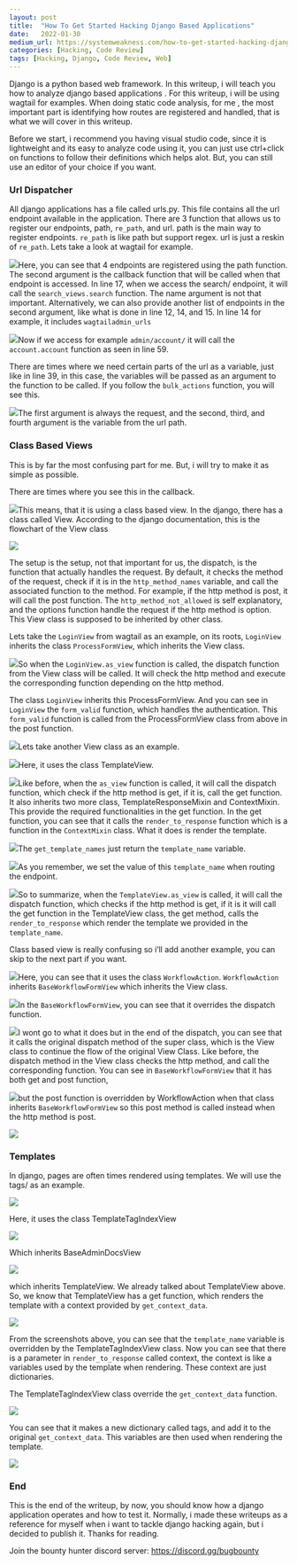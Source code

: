 ```yaml
---
layout:	post
title:	"How To Get Started Hacking Django Based Applications"
date:	2022-01-30
medium_url: https://systemweakness.com/how-to-get-started-hacking-django-applications-f407564df9c7
categories: [Hacking, Code Review]
tags: [Hacking, Django, Code Review, Web]
---
```


Django is a python based web framework. In this writeup, i will teach you how to analyze django based applications . For this writeup, i will be using wagtail for examples. When doing static code analysis, for me , the most important part is identifying how routes are registered and handled, that is what we will cover in this writeup.

Before we start, i recommend you having visual studio code, since it is lightweight and its easy to analyze code using it, you can just use ctrl+click on functions to follow their definitions which helps alot. But, you can still use an editor of your choice if you want.

### Url Dispatcher

All django applications has a file called urls.py. This file contains all the url endpoint available in the application. There are 3 function that allows us to register our endpoints, path, `re_path`, and url. path is the main way to register endpoints. `re_path` is like path but support regex. url is just a reskin of `re_path`. Lets take a look at wagtail for example.

![](/img/1*lPimpxKiWKeBRFuMRFq5Dw.png)Here, you can see that 4 endpoints are registered using the path function. The second argument is the callback function that will be called when that endpoint is accessed. In line 17, when we access the search/ endpoint, it will call the `search_views.search` function. The name argument is not that important. Alternatively, we can also provide another list of endpoints in the second argument, like what is done in line 12, 14, and 15. In line 14 for example, it includes `wagtailadmin_urls`

![](/img/1*BkgKfLlD_NX270VYZQm28A.png)Now if we access for example `admin/account/` it will call the `account.account` function as seen in line 59.

There are times where we need certain parts of the url as a variable, just like in line 39, in this case, the variables will be passed as an argument to the function to be called. If you follow the `bulk_actions` function, you will see this.

![](/img/1*Cr3ZVtPsjvFsZEHIqTzykA.png)The first argument is always the request, and the second, third, and fourth argument is the variable from the url path.

### Class Based Views

This is by far the most confusing part for me. But, i will try to make it as simple as possible.

There are times where you see this in the callback.

![](/img/1*eFGOn4zmc77jsSufUccuHQ.png)This means, that it is using a class based view. In the django, there has a class called View. According to the django documentation, this is the flowchart of the View class

![](/img/1*ccyvYknVLrmWe0aFbrKd9A.png)

The setup is the setup, not that important for us, the dispatch, is the function that actually handles the request. By default, it checks the method of the request, check if it is in the `http_method_names` variable, and call the associated function to the method. For example, if the http method is post, it will call the post function. The `http_method_not_allowed` is self explanatory, and the options function handle the request if the http method is option. This View class is supposed to be inherited by other class.

Lets take the `LoginView` from wagtail as an example, on its roots, `LoginView` inherits the class `ProcessFormView`, which inherits the View class.

![](/img/1*mJXUv-LHWhwVAEDYUtPQZg.png)So when the `LoginView.as_view` function is called, the dispatch function from the View class will be called. It will check the http method and execute the corresponding function depending on the http method.

The class `LoginView` inherits this ProcessFormView. And you can see in `LoginView` the `form_valid` function, which handles the authentication. This `form_valid` function is called from the ProcessFormView class from above in the post function.

![](/img/1*KD_UE1Y01FB4Z0UDT-8SHg.png)Lets take another View class as an example.

![](/img/1*h9ml69NxLnBAw4d1faM0Fg.png)Here, it uses the class TemplateView.

![](/img/1*Nc7V2TaRl-dU-LYfTiOxXA.png)Like before, when the `as_view` function is called, it will call the dispatch function, which check if the http method is get, if it is, call the get function. It also inherits two more class, TemplateResponseMixin and ContextMixin. This provide the required functionalities in the get function. In the get function, you can see that it calls the `render_to_response` function which is a function in the `ContextMixin` class. What it does is render the template.

![](/img/1*JzPGVDuP4fcPkvkNKP-Pxw.png)The `get_template_names` just return the `template_name` variable.

![](/img/1*q2J7O8B7ueQsHhBwI4PREA.png)As you remember, we set the value of this `template_name` when routing the endpoint.

![](/img/1*nqFMV3Xlmk1Vf4rPJy7Hkg.png)So to summarize, when the `TemplateView.as_view` is called, it will call the dispatch function, which checks if the http method is get, if it is it will call the get function in the TemplateView class, the get method, calls the `render_to_response` which render the template we provided in the `template_name`.

Class based view is really confusing so i’ll add another example, you can skip to the next part if you want.

![](/img/1*uWj7-qvtbXOh1xI1TPViag.png)Here, you can see that it uses the class `WorkflowAction`. `WorkflowAction` inherits `BaseWorkflowFormView` which inherits the View class.

![](/img/1*QnK92hbdF4KhjSoaJX1jpA.png)In the `BaseWorkflowFormView`, you can see that it overrides the dispatch function.

![](/img/1*mGNyne9ZOgadXT3X-EZDbw.png)I wont go to what it does but in the end of the dispatch, you can see that it calls the original dispatch method of the super class, which is the View class to continue the flow of the original View Class. Like before, the dispatch method in the View class checks the http method, and call the corresponding function. You can see in `BaseWorkflowFormView` that it has both get and post function,

![](/img/1*6SBymaiSkmaDleIiDIQ-Ow.png)but the post function is overridden by WorkflowAction when that class inherits `BaseWorkflowFormView` so this post method is called instead when the http method is post.

![](/img/1*iv0VFMY5K4F8cTd-uxP_kw.png)
### Templates

In django, pages are often times rendered using templates. We will use the tags/ as an example.

![](/img/1*nm50BSGW3bEx6mPGkAzXLg.png)

Here, it uses the class TemplateTagIndexView

![](/img/1*IZwYVlut3BE481a2h5G6Uw.png)

Which inherits BaseAdminDocsView

![](/img/1*XR_qQFpoOuOXzz_3CgW75A.png)

which inherits TemplateView. We already talked about TemplateView above. So, we know that TemplateView has a get function, which renders the template with a context provided by `get_context_data`.

![](/img/1*A31d2GO0nvVnzyzvaKx4GA.png)

From the screenshots above, you can see that the `template_name` variable is overridden by the TemplateTagIndexView class. Now you can see that there is a parameter in `render_to_response` called context, the context is like a variables used by the template when rendering. These context are just dictionaries.

The TemplateTagIndexView class override the `get_context_data` function.

![](/img/1*GROthfvTktRxM6EMApryog.png)

You can see that it makes a new dictionary called tags, and add it to the original `get_context_data`. This variables are then used when rendering the template.

![](/img/1*xc-cfrDtvh5263Jo6XkxhA.png)
### End

This is the end of the writeup, by now, you should know how a django application operates and how to test it. Normally, i made these writeups as a reference for myself when i want to tackle django hacking again, but i decided to publish it. Thanks for reading.

Join the bounty hunter discord server: <https://discord.gg/bugbounty>

  